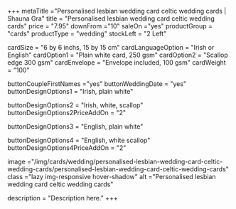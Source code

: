 +++
metaTitle ="Personalised lesbian wedding card celtic wedding cards | Shauna Gra"
title = "Personalised lesbian wedding card celtic wedding cards"
price = "7.95"
downFrom ="10"
saleOn ="yes"
productGroup = "cards"
productType = "wedding"
stockLeft = "2 Left" 
 
cardSize = "6 by 6 inchs, 15 by 15 cm" 
cardLanguageOption = "Irish or English" 
cardOption1 = "Plain white card, 250 gsm" 
cardOption2 = "Scallop edge 300 gsm" 
cardEnvelope = "Envelope included, 100 gsm" 
cardWeight = "100" 
 
buttonCoupleFirstNames ="yes" 
buttonWeddingDate = "yes" 
buttonDesignOptions1 = "Irish, plain white" 

buttonDesignOptions2 = "Irish, white, scallop" 
buttonDesignOptions2PriceAddOn = "2"

buttonDesignOptions3 = "English, plain white" 

buttonDesignOptions4 = "English, white scallop" 
buttonDesignOptions4PriceAddOn = "2"
 
image ="/img/cards/wedding/personalised-lesbian-wedding-card-celtic-wedding-cards/personalised-lesbian-wedding-card-celtic-wedding-cards"
class ="lazy img-responsive hover-shadow"
alt ="Personalised lesbian wedding card celtic wedding cards"
 
description = "Description here."
+++

